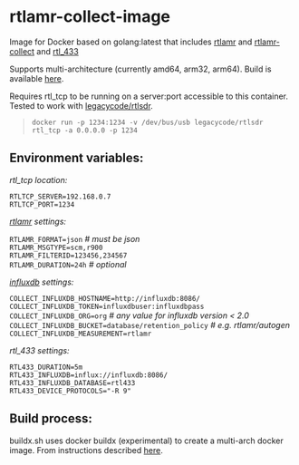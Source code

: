 # rtlamr-collect-image

Image for Docker based on golang:latest that includes [rtlamr](https://github.com/bemasher/rtlamr) and [rtlamr-collect](https://github.com/bemasher/rtlamr-collect) and [rtl_433](https://github.com/merbanan/rtl_433)

Supports multi-architecture (currently amd64, arm32, arm64). Build is available [here](hub.docker.com/vajrang/rtlamr-collect).

Requires rtl_tcp to be running on a server:port accessible to this container. Tested to work with [legacycode/rtlsdr](https://hub.docker.com/r/legacycode/rtlsdr).

> `docker run -p 1234:1234 -v /dev/bus/usb legacycode/rtlsdr rtl_tcp -a 0.0.0.0 -p 1234`

## Environment variables:
_rtl_tcp location:_

`RTLTCP_SERVER=192.168.0.7` \
`RTLTCP_PORT=1234`

_[rtlamr](https://github.com/bemasher/rtlamr/wiki/Configuration) settings:_

`RTLAMR_FORMAT=json` _# must be json_ \
`RTLAMR_MSGTYPE=scm,r900` \
`RTLAMR_FILTERID=123456,234567` \
`RTLAMR_DURATION=24h` _# optional_

_[influxdb](https://github.com/bemasher/rtlamr-collect/blob/master/README.md#usage) settings:_

`COLLECT_INFLUXDB_HOSTNAME=http://influxdb:8086/` \
`COLLECT_INFLUXDB_TOKEN=influxdbuser:influxdbpass` \
`COLLECT_INFLUXDB_ORG=org` _# any value for influxdb version < 2.0_ \
`COLLECT_INFLUXDB_BUCKET=database/retention_policy` _# e.g. rtlamr/autogen_ \
`COLLECT_INFLUXDB_MEASUREMENT=rtlamr`

_rtl_433 settings:_

`RTL433_DURATION=5m`\
`RTL433_INFLUXDB=influx://influxdb:8086/`\
`RTL433_INFLUXDB_DATABASE=rtl433`\
`RTL433_DEVICE_PROTOCOLS="-R 9"`

## Build process:

buildx.sh uses docker buildx (experimental) to create a multi-arch docker image. From instructions described [here](https://www.docker.com/blog/multi-arch-build-and-images-the-simple-way/).
